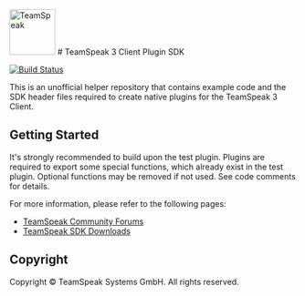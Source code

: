 <img src="http://www.teamspeak.com/assets/images/logos/teamspeak.png" alt="TeamSpeak" height="80">
# TeamSpeak 3 Client Plugin SDK

[![Build Status](https://travis-ci.org/svenpaulsen/ts3client-pluginsdk.svg?branch=master)](https://travis-ci.org/svenpaulsen/ts3client-pluginsdk)

This is an unofficial helper repository that contains example code and the SDK header files required to create native plugins for the TeamSpeak 3 Client.

## Getting Started

It's strongly recommended to build upon the test plugin. Plugins are required to export some 
special functions, which already exist in the test plugin. Optional functions may be removed 
if not used. See code comments for details.

For more information, please refer to the following pages:

- [TeamSpeak Community Forums](https://forum.teamspeak.com)
- [TeamSpeak SDK Downloads](https://www.teamspeak.com/downloads#sdk)

## Copyright

Copyright &copy; TeamSpeak Systems GmbH. All rights reserved.
